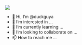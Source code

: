 <a href="https://duckguya.github.io/mysite/" target="_blank">
<img src="https://img.shields.io/badge/BLOG-E71D29?style=flat-square&logo=Undertale&logoColor=white"/>
</a>

- 👋 Hi, I’m @duckguya
- 👀 I’m interested in ...
- 🌱 I’m currently learning ...
- 💞️ I’m looking to collaborate on ...
- 📫 How to reach me ...

<!---
duckguya/duckguya is a ✨ special ✨ repository because its `README.md` (this file) appears on your GitHub profile.
You can click the Preview link to take a look at your changes.
--->
